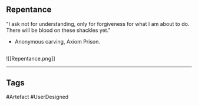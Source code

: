 ## Repentance
"I ask not for understanding,
only for forgiveness
for what I am about to do.
There will be blood on these shackles yet."
- Anonymous carving, Axiom Prison.
## 
![[Repentance.png]]

---
## Tags
#Artefact
#UserDesigned 